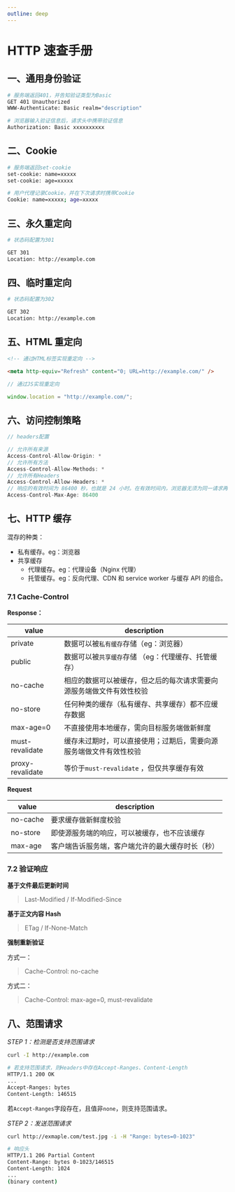 ```yaml
---
outline: deep
---
```


# HTTP 速查手册

## 一、通用身份验证

```bash
# 服务端返回401，并告知验证类型为Basic
GET 401 Unauthorized
WWW-Authenticate: Basic realm="description"

# 浏览器输入验证信息后，请求头中携带验证信息
Authorization: Basic xxxxxxxxxx
```

## 二、Cookie

```bash
# 服务端返回set-cookie
set-cookie: name=xxxxx
set-cookie: age=xxxxx

# 用户代理记录Cookie，并在下次请求时携带Cookie
Cookie: name=xxxxx; age=xxxxx
```

## 三、永久重定向

```bash
# 状态码配置为301

GET 301
Location: http://example.com
```

## 四、临时重定向

```bash
# 状态码配置为302

GET 302
Location: http://example.com
```

## 五、HTML 重定向

```html
<!-- 通过HTML标签实现重定向 -->

<meta http-equiv="Refresh" content="0; URL=http://example.com/" />
```

```js
// 通过JS实现重定向

window.location = "http://example.com/";
```

## 六、访问控制策略

```js
// headers配置

// 允许所有来源
Access-Control-Allow-Origin: *
// 允许所有方法
Access-Control-Allow-Methods: *
// 允许所有Headers
Access-Control-Allow-Headers: *
// 响应的有效时间为 86400 秒，也就是 24 小时。在有效时间内，浏览器无须为同一请求再次发起预检请求。
Access-Control-Max-Age: 86400
```

## 七、HTTP 缓存

混存的种类：

- 私有缓存。eg：浏览器
- 共享缓存
  - 代理缓存。eg：代理设备（Nginx 代理）
  - 托管缓存。eg：反向代理、CDN 和 service worker 与缓存 API 的组合。

### 7.1 Cache-Control

**Response：**

| value            | description                                                          |
| ---------------- | -------------------------------------------------------------------- |
| private          | 数据可以被`私有缓存`存储（eg：浏览器）                               |
| public           | 数据可以被`共享缓存`存储 （eg：代理缓存、托管缓存）                  |
| no-cache         | 相应的数据可以被缓存，但之后的每次请求需要向源服务端做文件有效性校验 |
| no-store         | 任何种类的缓存（私有缓存、共享缓存）都不应缓存数据                   |
| max-age=0        | 不直接使用本地缓存，需向目标服务端做新鲜度                           |
| must-revalidate  | 缓存未过期时，可以直接使用；过期后，需要向源服务端做文件有效性校验   |
| proxy-revalidate | 等价于`must-revalidate` ，但仅共享缓存有效                           |

**Request**

| value    | description                                      |
| -------- | ------------------------------------------------ |
| no-cache | 要求缓存做新鲜度校验                             |
| no-store | 即使源服务端的响应，可以被缓存，也不应该缓存     |
| max-age  | 客户端告诉服务端，客户端允许的最大缓存时长（秒） |

### 7.2 验证响应

**基于文件最后更新时间**

> Last-Modified / If-Modified-Since

**基于正文内容 Hash**

> ETag / If-None-Match

**强制重新验证**

方式一：

> Cache-Control: no-cache

方式二：

> Cache-Control: max-age=0, must-revalidate

## 八、范围请求

_STEP 1：检测是否支持范围请求_

```bash
curl -I http://example.com

# 若支持范围请求，则Headers中存在Accept-Ranges、Content-Length
HTTP/1.1 200 OK
...
Accept-Ranges: bytes
Content-Length: 146515
```

若`Accept-Ranges`字段存在，且值非`none`，则支持范围请求。

_STEP 2：发送范围请求_

```bash
curl http://exmaple.com/test.jpg -i -H "Range: bytes=0-1023"

# 响应头
HTTP/1.1 206 Partial Content
Content-Range: bytes 0-1023/146515
Content-Length: 1024
...
(binary content)
```
